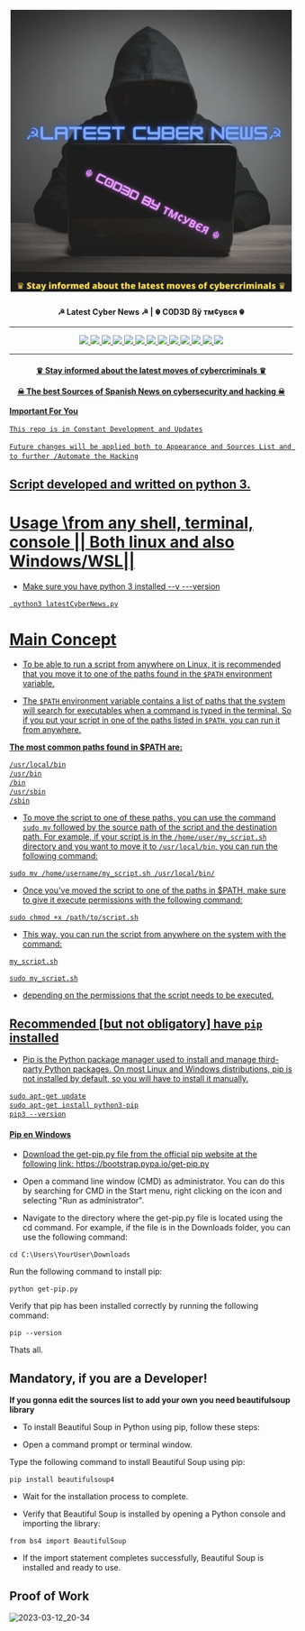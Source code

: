 
<h1 align="center">
  <br>
  <a href="https://github.com/tmcybers/gmailHack"><img src="latestCyberNews.png" width="500px" alt="gmailHack"></a>
</h1>

<h4 align="center"> ☭ Latest Cyber News ☭ | ☬ C0D3D ßÿ тм¢увєя ☬ </h4>

---

<p align="center">
<a href="https://github.com/tmcybers/Latest-Cyber-News/"><img src="https://img.shields.io/badge/python3-yellowgreen">
<a href="https://github.com/tmcybers/Latest-Cyber-News/releases/tag/latest_cyber_news"><img src="https://img.shields.io/badge/downloads-36734-green">
<a href="https://github.com/tmcybers/Latest-Cyber-News/releases/tag/latest_cyber_news"><img src="https://img.shields.io/badge/releases-v.0.1.1-red">
<a href="https://github.com/tmcybers/Latest-Cyber-News/releases/tag/latest_cyber_news"><img src="https://img.shields.io/badge/contributors-☬тм¢увєя ☬-orange">
<a href="https://github.com/tmcybers/Latest-Cyber-News/issues"><img src="https://img.shields.io/badge/open%20issues-0-blue">
<a href="https://github.com/tmcybers/Latest-Cyber-News/discussions"><img src="https://img.shields.io/badge/discussions-0-orange">
<a href="https://t.me/+l5WYQySOL-0yMDQ0"><img src="https://img.shields.io/badge/chat-online-brightgreen?style=plastic&logo=telegram">
<a href="https://twitter.com/tmcybers"><img src="https://img.shields.io/badge/folow-tmcyber-blue?style=plastic&logo=twitter">
<a href="https://ioc.exchange/@tmcyber"><img src="https://img.shields.io/badge/folow-tmcyber-blue?style=plastic&logo=mastodon">
<a href="https://tmcybers.github.io/blog"><img src="https://img.shields.io/badge/Write%20ups-Blog-red?style=plastic&logo=hackthebox">
  <a href="https://wakatime.com/@tmcyber"><img src="https://img.shields.io/badge/Developer-Blog-orange?style=plastic&logo=python">
<a href="https://tmcybers.github.io/Donate"><img src="https://img.shields.io/badge/support-tmcyber-blue?style=plastic&logo=donate">
<a href="https://ko-fi.com/tmcyber"><img src="https://img.shields.io/badge/Support%20me-Ko--Fi-brightgreen?style=plastic&logo=ko-fi">

</p>
  
---
  
   <h4 align="center">  ♛ Stay informed about the latest moves of cybercriminals ♛ </h4>
  
  <h4 align="center"> ☠ The best Sources of Spanish News on cybersecurity and hacking ☠  </h4>

  
  **Important For You**

  `This repo is in Constant Development and Updates`

  `Future changes will be applied both to Appearance and Sources List and to further /Automate the Hacking`  
  
  ## Script developed and writted on python 3.
  
  
  # Usage \from any shell, terminal, console || Both linux and also Windows/WSL||
  
  * Make sure you have python 3 installed --v ---version
  
 ```
  python3 latestCyberNews.py
 ```
  
# Main Concept 
  
* To be able to run a script from anywhere on Linux, it is recommended that you move it to one of the paths found in the `$PATH` environment variable.

* The `$PATH` environment variable contains a list of paths that the system will search for executables when a command is typed in the terminal. So if you put your script in one of the paths listed in `$PATH`, you can run it from anywhere.

**The most common paths found in $PATH are:**
```
/usr/local/bin
/usr/bin
/bin
/usr/sbin
/sbin
```
  
* To move the script to one of these paths, you can use the command `sudo mv` followed by the source path of the script and the destination path. For example, if your script is in the `/home/user/my_script.sh` directory and you want to move it to `/usr/local/bin`, you can run the following command:

```
sudo mv /home/username/my_script.sh /usr/local/bin/
```
* Once you've moved the script to one of the paths in $PATH, make sure to give it execute permissions with the following command:

```
sudo chmod +x /path/to/script.sh
```
* This way, you can run the script from anywhere on the system with the command:

```
my_script.sh
```

```
sudo my_script.sh
```
  
* depending on the permissions that the script needs to be executed.  
  
  
  
## Recommended [but not obligatory] **have `pip` installed**
  
  * Pip is the Python package manager used to install and manage third-party Python packages. On most Linux and Windows distributions, pip is not installed by default, so you will have to install it manually.
  
```
sudo apt-get update
sudo apt-get install python3-pip
pip3 --version
```
#### Pip en Windows
  
* Download the get-pip.py file from the official pip website at the following link: https://bootstrap.pypa.io/get-pip.py

* Open a command line window (CMD) as administrator. You can do this by searching for CMD in the Start menu, right clicking on the icon and selecting "Run as administrator".

* Navigate to the directory where the get-pip.py file is located using the cd command. For example, if the file is in the Downloads folder, you can use the following command:

```
cd C:\Users\YourUser\Downloads
```
  
Run the following command to install pip:

```
python get-pip.py
```

Verify that pip has been installed correctly by running the following command:
  
```
pip --version
```
  
Thats all.
  
## Mandatory, if you are a Developer! 

**If you gonna edit the sources list to add your own you need beautifulsoup library**

* To install Beautiful Soup in Python using pip, follow these steps:

* Open a command prompt or terminal window.

Type the following command to install Beautiful Soup using pip:

```
pip install beautifulsoup4
```


* Wait for the installation process to complete.

* Verify that Beautiful Soup is installed by opening a Python console and importing the library:

```
from bs4 import BeautifulSoup
```
* If the import statement completes successfully, Beautiful Soup is installed and ready to use.
  
## Proof of Work

![2023-03-12_20-34](https://user-images.githubusercontent.com/97669969/224800950-69dfdd59-da4f-4cb4-a4ef-169e26375d6d.png)


  
